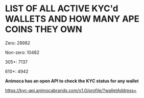 # LIST OF ALL ACTIVE KYC'd WALLETS AND HOW MANY APE COINS THEY OWN

Zero: 28982

Non-zero: 10482

305+: 7137

610+: 4942

**Animoca has an open API to check the KYC status for any wallet**

https://kyc-api.animocabrands.com/v1.0/profile/?walletAddress=